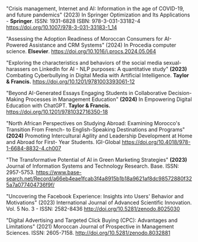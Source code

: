 "Crisis management, Internet and AI: Information in the age of COVID-19, and future
pandemics" (2023)
In Springer Optimization and Its Applications - **Springer**. ISSN: 1931-6828 ISBN: 978-3-031-33182-4
https://doi.org/10.1007/978-3-031-33183-1_14

"Assessing the Adoption Readiness of Moroccan Consumers for AI-Powered Assistance and
CRM Systems" (2024)
In Procedia computer science. **Elsevier**.
https://doi.org/10.1016/j.procs.2024.05.064

"Exploring the characteristics and behaviors of the social media sexual-harassers on LinkedIn for AI -
NLP purposes: A quantitative study" **(2023)**
Combating Cyberbullying in Digital Media with Artificial Intelligence. **Taylor & Francis.**
https://doi.org/10.1201/9781003393061-12

"Beyond AI-Generated Essays Engaging Students in Collaborative Decision-Making Processes
in Management Education" **(2024)**
In Empowering Digital Education with ChatGPT. **Taylor & Francis.**
https://doi.org/10.1201/9781032716350-18

"North African Perspectives on Studying Abroad: Examining Morocco's Transition From
French- to English-Speaking Destinations and Programs" **(2024)**
Promoting Intercultural Agility and Leadership Development at Home and Abroad for First-
Year Students. IGI-Global
https://doi.org/10.4018/978-1-6684-8832-4.ch007

"The Transformative Potential of AI in Green Marketing Strategies" **(2023)**
Journal of Information Systems and Technology Research. Base. ISSN: 2957-5753.
https://www.base-search.net/Record/a66eb4eae1fcab3f4a8915b1b18a9621af8dc98572880f325a7a077404736f9f/

"Uncovering the Facebook Experience: Insights into Users' Behavior and Motivations" (2023)
International Journal of Advanced Scientific Innovation. Vol. 5 No. 3 - ISSN: 2582-8436
http://doi.org/10.5281/zenodo.8025030

"Digital Advertising and Targeted Click Buying (CPC): Advantages and Limitations" (2021)
Moroccan Journal of Prospective in Management Sciences. ISSN: 2605-7158.
http://doi.org/10.5281/zenodo.8032881
